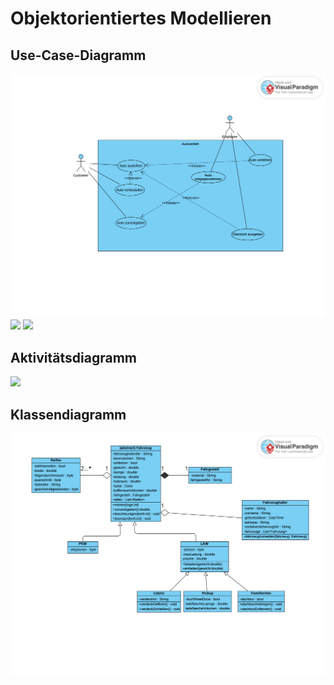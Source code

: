# Objektorientiertes Modellieren

## Use-Case-Diagramm
![](Diagramme/UseCase-Diagramm.png)
![](Diagramme/Dömane.png)
![](Diagramme/Domäne%202.png)

## Aktivitätsdiagramm
![](Diagramme/Aktivitätsdiagram.png)

## Klassendiagramm
![](Diagramme/Klassendiagramm.png)
